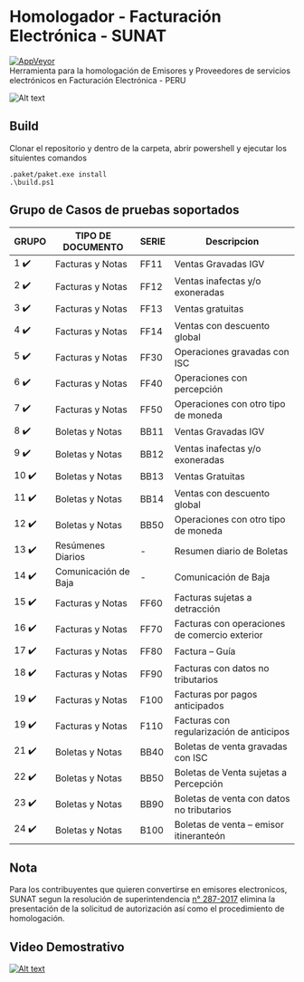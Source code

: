 # Homologador - Facturación Electrónica - SUNAT
[![AppVeyor](https://ci.appveyor.com/api/projects/status/ha6hpsh9075xbseh?svg=true)](https://ci.appveyor.com/project/giansalex/homologadorsunat)   
Herramienta para la homologación de Emisores y Proveedores de servicios electrónicos en Facturación Electrónica - PERU

![Alt text](/Third/formulario.png?raw=true "Pagina Principal de Homologador")

## Build
Clonar el repositorio y dentro de la carpeta, abrir powershell y ejecutar los situientes comandos
```
.paket/paket.exe install
.\build.ps1
```

## Grupo de Casos de pruebas soportados ##


GRUPO                | TIPO DE DOCUMENTO    | SERIE | Descripcion
-------------------- | -------------------- | ----- | -------------
1  :heavy_check_mark:| Facturas y Notas     | FF11  | Ventas Gravadas IGV
2  :heavy_check_mark:| Facturas y Notas     | FF12  | Ventas inafectas y/o exoneradas
3  :heavy_check_mark:| Facturas y Notas     | FF13  | Ventas gratuitas
4  :heavy_check_mark:| Facturas y Notas     | FF14  | Ventas con descuento global
5  :heavy_check_mark:| Facturas y Notas     | FF30  | Operaciones gravadas con ISC
6  :heavy_check_mark:| Facturas y Notas     | FF40  | Operaciones con percepción
7  :heavy_check_mark:| Facturas y Notas     | FF50  | Operaciones con otro tipo de moneda
8  :heavy_check_mark:| Boletas y Notas      | BB11  | Ventas Gravadas IGV
9  :heavy_check_mark:| Boletas y Notas      | BB12  | Ventas inafectas y/o exoneradas
10 :heavy_check_mark:| Boletas y Notas      | BB13  | Ventas Gratuitas
11 :heavy_check_mark:| Boletas y Notas      | BB14  | Ventas con descuento global
12 :heavy_check_mark:| Boletas y Notas      | BB50  | Operaciones con otro tipo de moneda
13 :heavy_check_mark:| Resúmenes Diarios    |   -   | Resumen diario de Boletas
14 :heavy_check_mark:| Comunicación de Baja |   -   | Comunicación de Baja
15 :heavy_check_mark:| Facturas y Notas     | FF60  | Facturas sujetas a detracción 
16 :heavy_check_mark:| Facturas y Notas     | FF70  | Facturas con operaciones de comercio exterior 
17 :heavy_check_mark:| Facturas y Notas     | FF80  | Factura – Guía
18 :heavy_check_mark:| Facturas y Notas     | FF90  | Facturas con datos no tributarios
19 :heavy_check_mark:| Facturas y Notas     | F100  | Facturas por pagos anticipados
19 :heavy_check_mark:| Facturas y Notas     | F110  | Facturas con regularización de anticipos
21 :heavy_check_mark:| Boletas y Notas      | BB40  | Boletas de venta gravadas con ISC
22 :heavy_check_mark:| Boletas y Notas      | BB50  | Boletas de Venta sujetas a Percepción
23 :heavy_check_mark:| Boletas y Notas      | BB90  | Boletas de venta con datos no tributarios
24 :heavy_check_mark:| Boletas y Notas      | B100  | Boletas de venta – emisor itineranteón

## Nota
Para los contribuyentes que quieren convertirse en emisores electronicos, SUNAT segun la resolución de superintendencia [n° 287-2017](http://www.sunat.gob.pe/legislacion/superin/2017/287-2017.pdf) elimina la presentación de la solicitud de autorización así como el procedimiento de homologación. 

## Video Demostrativo ##
[![Alt text](/Third/demostracion-video-homologador.png?raw=true "Youtube Homologador")](https://youtu.be/x1zJROi-qvM)
